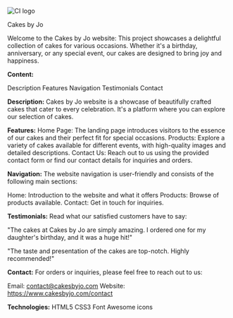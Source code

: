 ![CI logo](https://codeinstitute.s3.amazonaws.com/fullstack/ci_logo_small.png)

Cakes by Jo 

Welcome to the Cakes by Jo website: This project showcases a delightful collection of cakes for various occasions. Whether it's a birthday, anniversary, or any special event, our cakes are designed to bring joy and happiness.

**Content:**

Description
Features
Navigation
Testimonials
Contact

**Description:**
Cakes by Jo website is a showcase of beautifully crafted cakes that cater to every celebration. It's a platform where you can explore our selection of cakes.

**Features:**
Home Page: The landing page introduces visitors to the essence of our cakes and their perfect fit for special occasions.
Products: Explore a variety of cakes available for different events, with high-quality images and detailed descriptions.
Contact Us: Reach out to us using the provided contact form or find our contact details for inquiries and orders.

**Navigation:**
The website navigation is user-friendly and consists of the following main sections:

Home: Introduction to the website and what it offers
Products: Browse of products available.
Contact: Get in touch for inquiries.

**Testimonials:**
Read what our satisfied customers have to say:

"The cakes at Cakes by Jo are simply amazing. I ordered one for my daughter's birthday, and it was a huge hit!"


"The taste and presentation of the cakes are top-notch. Highly recommended!"

**Contact:**
For orders or inquiries, please feel free to reach out to us:

Email: contact@cakesbyjo.com
Website: https://www.cakesbyjo.com/contact

**Technologies:**
HTML5
CSS3
Font Awesome icons

